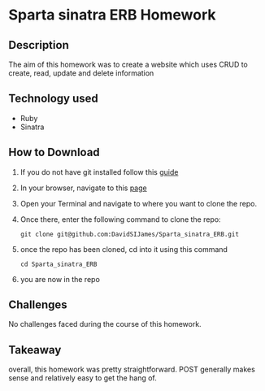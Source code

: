 # Sparta sinatra ERB Homework

## Description
The aim of this homework was to create a website which uses CRUD to create, read, update and delete information

## Technology used
* Ruby
* Sinatra

## How to Download
1. If you do not have git installed follow this [guide](https://gist.github.com/derhuerst/1b15ff4652a867391f03)
2. In your browser, navigate to this [page](https://github.com/DavidSIJames/Sparta_sinatra_ERB)
3. Open your Terminal and navigate to where you want to clone the repo.
4. Once there, enter the following command to clone the repo:

	```terminal
	git clone git@github.com:DavidSIJames/Sparta_sinatra_ERB.git
	```
5. once the repo has been cloned, cd into it using this command

	```terminal
	cd Sparta_sinatra_ERB
	```
6. you are now in the repo

## Challenges
No challenges faced during the course of this homework.

## Takeaway
overall, this homework was pretty straightforward. POST generally makes sense and relatively easy to get the hang of.
